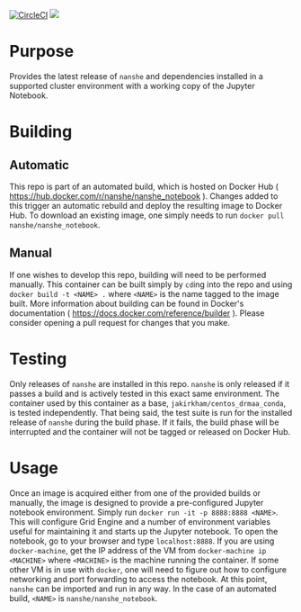 [![CircleCI](https://circleci.com/gh/nanshe-org/docker_nanshe_notebook/tree/master.svg?style=shield)](https://circleci.com/gh/nanshe-org/docker_nanshe_notebook/tree/master)
[![](https://badge.imagelayers.io/nanshe/nanshe_notebook:latest.svg)](https://imagelayers.io/?images=nanshe/nanshe_notebook:latest 'Get your own badge on imagelayers.io')

# Purpose

Provides the latest release of `nanshe` and dependencies installed in a supported cluster environment with a working copy of the Jupyter Notebook.

# Building

## Automatic

This repo is part of an automated build, which is hosted on Docker Hub ( <https://hub.docker.com/r/nanshe/nanshe_notebook> ). Changes added to this trigger an automatic rebuild and deploy the resulting image to Docker Hub. To download an existing image, one simply needs to run `docker pull nanshe/nanshe_notebook`.

## Manual

If one wishes to develop this repo, building will need to be performed manually. This container can be built simply by `cd`ing into the repo and using `docker build -t <NAME> .` where `<NAME>` is the name tagged to the image built. More information about building can be found in Docker's documentation ( <https://docs.docker.com/reference/builder> ). Please consider opening a pull request for changes that you make.

# Testing

Only releases of `nanshe` are installed in this repo. `nanshe` is only released if it passes a build and is actively tested in this exact same environment. The container used by this container as a base, `jakirkham/centos_drmaa_conda`, is tested independently. That being said, the test suite is run for the installed release of `nanshe` during the build phase. If it fails, the build phase will be interrupted and the container will not be tagged or released on Docker Hub.

# Usage

Once an image is acquired either from one of the provided builds or manually, the image is designed to provide a pre-configured Jupyter notebook environment. Simply run `docker run -it -p 8888:8888 <NAME>`. This will configure Grid Engine and a number of environment variables useful for maintaining it and starts up the Jupyter notebook. To open the notebook, go to your browser and type `localhost:8888`. If you are using `docker-machine`, get the IP address of the VM from `docker-machine ip <MACHINE>` where `<MACHINE>` is the machine running the container. If some other VM is in use with `docker`, one will need to figure out how to configure networking and port forwarding to access the notebook. At this point, `nanshe` can be imported and run in any way. In the case of an automated build, `<NAME>` is `nanshe/nanshe_notebook`.
